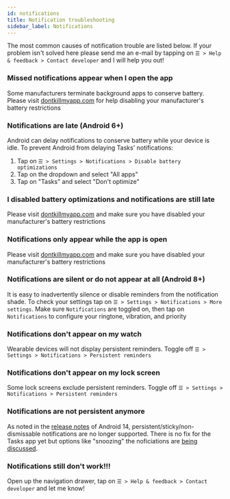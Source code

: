 ```yaml
---
id: notifications
title: Notification troubleshooting
sidebar_label: Notifications
---
```


The most common causes of notification trouble are listed below. If your
problem isn't solved here please send me an e-mail by tapping on `☰ > Help &
feedback > Contact developer` and I will help you out!

### Missed notifications appear when I open the app

Some manufacturers terminate background apps to conserve battery. Please visit
[dontkillmyapp.com](https://dontkillmyapp.com) for help disabling your
manufacturer's battery restrictions

### Notifications are late (Android 6+)

Android can delay notifications to conserve battery while your device is idle.
To prevent Android from delaying Tasks' notifications:

1. Tap on `☰ > Settings > Notifications > Disable battery optimizations`
2. Tap on the dropdown and select "All apps"
3. Tap on "Tasks" and select "Don't optimize"

### I disabled battery optimizations and notifications are still late

Please visit [dontkillmyapp.com](https://dontkillmyapp.com) and make sure you
have disabled your manufacturer's battery restrictions

### Notifications only appear while the app is open

Please visit [dontkillmyapp.com](https://dontkillmyapp.com) and make sure you
have disabled your manufacturer's battery restrictions

### Notifications are silent or do not appear at all (Android 8+)

It is easy to inadvertently silence or disable reminders from the notification
shade. To check your settings tap on `☰ > Settings > Notifications > More
settings`. Make sure `Notifications` are toggled on, then tap on
`Notifications` to configure your ringtone, vibration, and priority

### Notifications don't appear on my watch

Wearable devices will not display persistent reminders. Toggle off `☰ >
Settings > Notifications > Persistent reminders`

### Notifications don't appear on my lock screen

Some lock screens exclude persistent reminders. Toggle off `☰ > Settings >
Notifications > Persistent reminders`

### Notifications are not persistent anymore

As noted in the [release notes](https://developer.android.com/about/versions/14/behavior-changes-all#non-dismissable-notifications)
of Android 14, persistent/sticky/non-dismissable notifications are no longer 
supported. There is no fix for the Tasks app yet but options like "snoozing" 
the noficiations are [being discussed](https://github.com/tasks/tasks/issues/2753).

### Notifications still don't work!!!

Open up the navigation drawer, tap on `☰ > Help & feedback > Contact developer` and
let me know!
